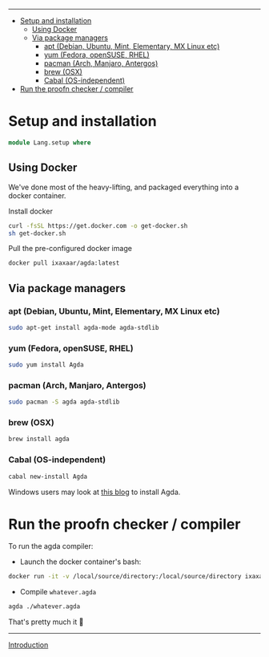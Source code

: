 <!-- START doctoc generated TOC please keep comment here to allow auto update -->
<!-- DON'T EDIT THIS SECTION, INSTEAD RE-RUN doctoc TO UPDATE -->
****

- [Setup and installation](#setup-and-installation)
  - [Using Docker](#using-docker)
  - [Via package managers](#via-package-managers)
    - [apt (Debian, Ubuntu, Mint, Elementary, MX Linux etc)](#apt-debian-ubuntu-mint-elementary-mx-linux-etc)
    - [yum (Fedora, openSUSE, RHEL)](#yum-fedora-opensuse-rhel)
    - [pacman (Arch, Manjaro, Antergos)](#pacman-arch-manjaro-antergos)
    - [brew (OSX)](#brew-osx)
    - [Cabal (OS-independent)](#cabal-os-independent)
- [Run the proofn checker / compiler](#run-the-proofn-checker--compiler)

<!-- END doctoc generated TOC please keep comment here to allow auto update -->


# Setup and installation

```agda
module Lang.setup where
```

## Using Docker

We've done most of the heavy-lifting, and packaged everything into a docker container.

Install docker

```bash
curl -fsSL https://get.docker.com -o get-docker.sh
sh get-docker.sh
```

Pull the pre-configured docker image

```bash
docker pull ixaxaar/agda:latest
```

## Via package managers

### apt (Debian, Ubuntu, Mint, Elementary, MX Linux etc)

```bash
sudo apt-get install agda-mode agda-stdlib
```

### yum (Fedora, openSUSE, RHEL)

```bash
sudo yum install Agda
```

### pacman (Arch, Manjaro, Antergos)

```bash
sudo pacman -S agda agda-stdlib
```

### brew (OSX)

```bash
brew install agda
```


### Cabal (OS-independent)

```bash
cabal new-install Agda
```

Windows users may look at [this blog](https://medium.com/@danidiaz/installing-agda-2-5-4-1-on-windows-10-7bf296f3e5bc) to install Agda.


# Run the proofn checker / compiler

To run the agda compiler:

- Launch the docker container's bash:

```bash
docker run -it -v /local/source/directory:/local/source/directory ixaxaar/agda bash
```

- Compile `whatever.agda`

```bash
agda ./whatever.agda
```

That's pretty much it :grimacing:

****
[Introduction](./Lang.languageIntro.html)
